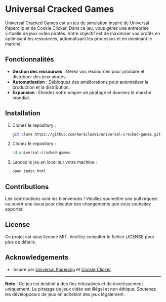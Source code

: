 # Universal Cracked Games

Universal Cracked Games est un jeu de simulation inspiré de Universal Paperclip et de Cookie Clicker. Dans ce jeu, vous gérez une entreprise virtuelle de jeux vidéo piratés. Votre objectif est de maximiser vos profits en optimisant les ressources, automatisant les processus et en dominant le marché.

## Fonctionnalités

- **Gestion des ressources** : Gérez vos ressources pour produire et distribuer des jeux piratés.
- **Automatisation** : Débloquez des améliorations pour automatiser la production et la distribution.
- **Expansion** : Étendez votre empire de piratage et dominez le marché mondial.

## Installation

1. Clonez le repository :
   ```bash
   git clone https://github.com/heracles91/universal-cracked-games.git
   ```
2. Clonez le repository :
   ```bash
   cd universal-cracked-games
   ```
3. Lancez le jeu en local sur votre machine :
   ```bash
   open index.html
   ```

## Contributions

Les contributions sont les bienvenues ! Veuillez soumettre une pull request ou ouvrir une issue pour discuter des changements que vous souhaitez apporter.

## License

Ce projet est sous licence MIT. Veuillez consulter le fichier LICENSE pour plus de détails.

## Acknowledgements

- Inspiré par [Universal Paperclip](https://www.decisionproblem.com/paperclips/index2.html) et [Cookie Clicker](https://orteil.dashnet.org/cookieclicker/).

---

**Note** : Ce jeu est destiné à des fins éducatives et de divertissement uniquement. Le piratage de jeux vidéo est illégal et non éthique. Soutenez les développeurs de jeux en achetant des jeux légalement.
